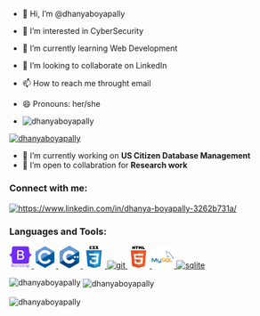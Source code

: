 - 👋 Hi, I’m @dhanyaboyapally
- 👀 I’m interested in CyberSecurity
- 🌱 I’m currently learning Web Development
- 💞️ I’m looking to collaborate on LinkedIn
- 📫 How to reach me throught email
- 😄 Pronouns: her/she

- <p align="left"> <img src="https://komarev.com/ghpvc/?username=dhanyaboyapally&label=Profile%20views&color=0e75b6&style=flat" alt="dhanyaboyapally" /> </p>

<p align="left"> <a href="https://github.com/ryo-ma/github-profile-trophy"><img src="https://github-profile-trophy.vercel.app/?username=dhanyaboyapally" alt="dhanyaboyapally" /></a> </p>

- 🔭 I’m currently working on **US Citizen Database Management**
-  🔭 I’m open to collabration for **Research work**

<h3 align="left">Connect with me:</h3>
<p align="left">
<a href="" target="blank"><img align="center" src="https://raw.githubusercontent.com/rahuldkjain/github-profile-readme-generator/master/src/images/icons/Social/linked-in-alt.svg" alt="https://www.linkedin.com/in/dhanya-boyapally-3262b731a/" height="30" width="40" /></a>
</p>

<h3 align="left">Languages and Tools:</h3>
<p align="left"> <a href="https://getbootstrap.com" target="_blank" rel="noreferrer"> <img src="https://raw.githubusercontent.com/devicons/devicon/master/icons/bootstrap/bootstrap-plain-wordmark.svg" alt="bootstrap" width="40" height="40"/> </a> <a href="https://www.cprogramming.com/" target="_blank" rel="noreferrer"> <img src="https://raw.githubusercontent.com/devicons/devicon/master/icons/c/c-original.svg" alt="c" width="40" height="40"/> </a> <a href="https://www.w3schools.com/cpp/" target="_blank" rel="noreferrer"> <img src="https://raw.githubusercontent.com/devicons/devicon/master/icons/cplusplus/cplusplus-original.svg" alt="cplusplus" width="40" height="40"/> </a> <a href="https://www.w3schools.com/css/" target="_blank" rel="noreferrer"> <img src="https://raw.githubusercontent.com/devicons/devicon/master/icons/css3/css3-original-wordmark.svg" alt="css3" width="40" height="40"/> </a> <a href="https://git-scm.com/" target="_blank" rel="noreferrer"> <img src="https://www.vectorlogo.zone/logos/git-scm/git-scm-icon.svg" alt="git" width="40" height="40"/> </a> <a href="https://www.w3.org/html/" target="_blank" rel="noreferrer"> <img src="https://raw.githubusercontent.com/devicons/devicon/master/icons/html5/html5-original-wordmark.svg" alt="html5" width="40" height="40"/> </a> <a href="https://www.mysql.com/" target="_blank" rel="noreferrer"> <img src="https://raw.githubusercontent.com/devicons/devicon/master/icons/mysql/mysql-original-wordmark.svg" alt="mysql" width="40" height="40"/> </a> <a href="https://www.sqlite.org/" target="_blank" rel="noreferrer"> <img src="https://www.vectorlogo.zone/logos/sqlite/sqlite-icon.svg" alt="sqlite" width="40" height="40"/> </a> </p>

<p><img align="left" src="https://github-readme-stats.vercel.app/api/top-langs?username=dhanyaboyapally&show_icons=true&locale=en&layout=compact" alt="dhanyaboyapally" /></p>

<p>&nbsp;<img align="center" src="https://github-readme-stats.vercel.app/api?username=dhanyaboyapally&show_icons=true&locale=en" alt="dhanyaboyapally" /></p>

<p><img align="center" src="https://github-readme-streak-stats.herokuapp.com/?user=dhanyaboyapally&" alt="dhanyaboyapally" /></p>

<!---
dhanyaboyapally/dhanyaboyapally is a ✨ special ✨ repository because its `README.md` (this file) appears on your GitHub profile.
You can click the Preview link to take a look at your changes.
--->
